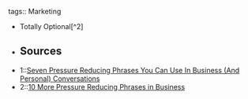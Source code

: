 tags:: Marketing

- Totally Optional[^2]
- ## Sources
- 1::[Seven Pressure Reducing Phrases You Can Use In Business (And Personal) Conversations](https://www.youtube.com/watch?v=G52Ldp8ENtg)
- 2::[10 More Pressure Reducing Phrases in Business](https://youtu.be/pz8Uraq3Eg0)